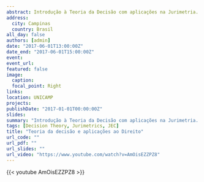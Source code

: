 ```yaml
---
abstract: Introdução à Teoria da Decisão com aplicações na Jurimetria. Em particular, discute-se o efeito da ausência de taxas judiciais nos JEC's sobre o valor pedido pelo autor.
address:
  city: Campinas
  country: Brasil
all_day: false
authors: [admin]
date: "2017-06-01T13:00:00Z"
date_end: "2017-06-01T15:00:00Z"
event: 
event_url: 
featured: false
image:
  caption:
  focal_point: Right
links:
location: UNICAMP
projects:
publishDate: "2017-01-01T00:00:00Z"
slides: 
summary: "Introdução à Teoria da Decisão com aplicações na Jurimetria. Em particular, discute-se o efeito da ausência de taxas judiciais nos JEC's sobre o valor pedido pelo autor."
tags: [Decision Theory, Jurimetrics, JEC]
title: "Teoria da decisão e aplicações ao Direito"
url_code: ""
url_pdf: ""
url_slides: ""
url_video: "https://www.youtube.com/watch?v=AmOisEZZPZ8"
---
```


{{< youtube AmOisEZZPZ8 >}}